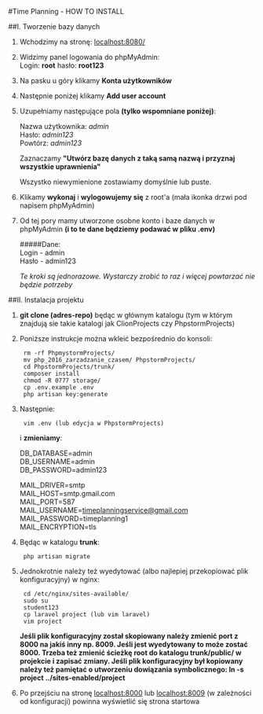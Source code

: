 #Time Planning - HOW TO INSTALL

##I. Tworzenie bazy danych

1. Wchodzimy na stronę: [localhost:8080/](localhost:8080/)  
2. Widzimy panel logowania do phpMyAdmin:  
 Login: **root**  hasło: **root123**  
3. Na pasku u góry klikamy **Konta użytkowników**  
4. Następnie poniżej klikamy **Add user account**  
5. Uzupełniamy następujące pola **(tylko wspomniane poniżej)**:  

    Nazwa użytkownika: _admin_  
    Hasło: _admin123_  
    Powtórz: _admin123_  
    
    Zaznaczamy **"Utwórz bazę danych z taką samą nazwą i przyznaj wszystkie uprawnienia"**  
    
    Wszystko niewymienione zostawiamy domyślnie lub puste.     
6. Klikamy **wykonaj** i **wylogowujemy się** z root'a (mała ikonka drzwi pod napisem phpMyAdmin)  
7. Od tej pory mamy utworzone osobne konto i baze danych w phpMyAdmin **(i to te dane będziemy podawać w pliku .env)**  

    #####Dane:  
    Login - admin  
    Hasło - admin123  
    
    _Te kroki są jednorazowe. Wystarczy zrobić to raz i więcej powtarzać nie będzie potrzeby_   

##II. Instalacja projektu

1. **git clone (adres-repo)** będąc w głównym katalogu (tym w którym znajdują sie takie katalogi jak ClionProjects czy PhpstormProjects)  
2. Poniższe instrukcje można wkleić bezpośrednio do konsoli:

        rm -rf PhpmystormProjects/  
        mv php_2016_zarzadzanie_czasem/ PhpstormProjects/  
        cd PhpstormProjects/trunk/  
        composer install  
        chmod -R 0777 storage/  
        cp .env.example .env  
        php artisan key:generate

3. Następnie:

        vim .env (lub edycja w PhpstormProjects) 

    i **zmieniamy**:  
    
    DB_DATABASE=admin  
    DB_USERNAME=admin  
    DB_PASSWORD=admin123  
    
    MAIL_DRIVER=smtp  
    MAIL_HOST=smtp.gmail.com  
    MAIL_PORT=587  
    MAIL_USERNAME=timeplanningservice@gmail.com  
    MAIL_PASSWORD=timeplanning1  
    MAIL_ENCRYPTION=tls  

4. Będąc w katalogu **trunk**:

        php artisan migrate

5. Jednokrotnie należy też wyedytować (albo najlepiej przekopiować plik konfiguracyjny) w nginx:

        cd /etc/nginx/sites-available/  
        sudo su  
        student123
        cp laravel project (lub vim laravel)
        vim project

    **Jeśli plik konfiguracyjny został skopiowany należy zmienić port z 8000 na jakiś inny np. 8009. Jeśli jest wyedytowany to może zostać 8000.
    Trzeba też zmienić ścieżkę root do katalogu trunk/public/ w projekcie i zapisać zmiany. Jeśli plik konfiguracyjny był kopiowany należy też pamiętać
    o utworzeniu dowiązania symbolicznego: ln -s project ../sites-enabled/project**

6. Po przejściu na stronę [localhost:8000](localhost:8000) lub [localhost:8009](localhost:8009) (w zależności od konfiguracji) powinna wyświetlić się strona startowa
